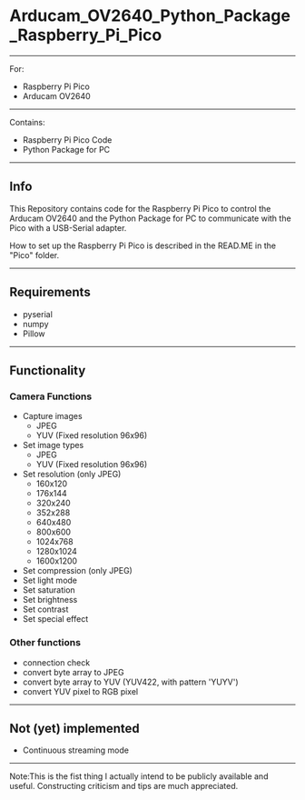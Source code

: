 # Arducam_OV2640_Python_Package_Raspberry_Pi_Pico
***
For:
- Raspberry Pi Pico
- Arducam OV2640
***
Contains:
- Raspberry Pi Pico Code
- Python Package for PC
***
## Info
This Repository contains code for the Raspberry Pi Pico to control the Arducam OV2640 and the Python Package for PC to communicate with the Pico with a USB-Serial adapter.

How to set up the Raspberry Pi Pico is described in the READ.ME in the "Pico" folder.
***
## Requirements
- pyserial
- numpy
- Pillow
***
## Functionality
### Camera Functions
- Capture images
    - JPEG
    - YUV (Fixed resolution 96x96)
- Set image types
    - JPEG
    - YUV (Fixed resolution 96x96)
- Set resolution (only JPEG)
    - 160x120
    - 176x144
    - 320x240
    - 352x288
    - 640x480
    - 800x600
    - 1024x768
    - 1280x1024
    - 1600x1200
- Set compression (only JPEG)
- Set light mode
- Set saturation
- Set brightness
- Set contrast
- Set special effect
### Other functions
- connection check
- convert byte array to JPEG
- convert byte array to YUV (YUV422, with pattern 'YUYV')
- convert YUV pixel to RGB pixel
***
## Not (yet) implemented
- Continuous streaming mode 

***
Note:This is the fist thing I actually intend to be publicly available and useful.
Constructing criticism and tips are much appreciated.
